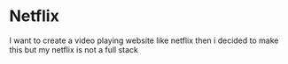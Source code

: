 # Netflix
 I want to create a video playing website like netflix then i decided to make this but my netflix is not a full stack
